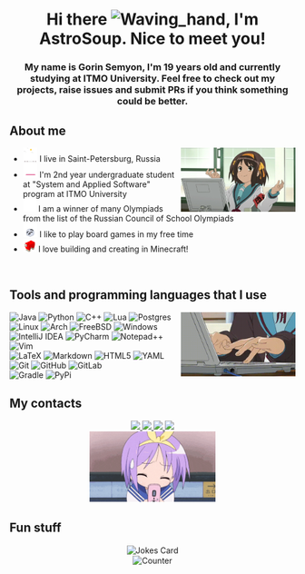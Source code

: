  <div id="header", align=center>
   <h1>
     Hi there <img 
                src="https://raw.githubusercontent.com/Tarikul-Islam-Anik/Telegram-Animated-Emojis/main/People/Waving%20Hand.webp" 
                alt="Waving_hand" 
                width="25" 
                height="25" 
                />, I'm AstroSoup. Nice to meet you!
   </h1>
   <h3>
     My name is Gorin Semyon, I'm 19 years old and currently studying at ITMO University. Feel free to check out my projects, raise issues and submit PRs if you think something could be better.
   </h3>
</div>
<div id="about me">
<h2>About me</h2>
<img src="https://github.com/AstroSoup/AstroSoup/blob/main/Resources/haruhi-plotting.gif" align=right width="40%"/>
<ul>
  <li>
    <img 
      src="https://github.com/AstroSoup/AstroSoup/blob/main/Resources/town.gif"
      alt="Town"
      width="25"
      height="25"
      /> I live in Saint-Petersburg, Russia
  </li>
  <li>
    <img
      src="https://github.com/AstroSoup/AstroSoup/blob/main/Resources/study.gif"
      alt="Study"
      width="25"
      height="25"
      /> I'm 2nd year undergraduate student at "System and Applied Software" program at ITMO University
  </li>
  <li>
    <img
      src="https://github.com/AstroSoup/AstroSoup/blob/main/Resources/award.gif"
      alt="Award"
      width="23"
      height="23"
      />
    I am a winner of many Olympiads from the list of the Russian Council of School Olympiads
  </li>
  <li>
    <img
      src="https://github.com/AstroSoup/AstroSoup/blob/main/Resources/dice.gif"
      alt="Dice"
      width="25"
      height="25"
      />
    I like to play board games in my free time
  </li>
  <li>
    <img
      src="https://github.com/AstroSoup/AstroSoup/blob/main/Resources/minecraft-spinning.gif"
      alt="Minecraft_ship_spinning"
      width="23"
      height="23"
      />
    I love building and creating in Minecraft!
  </li>
</ul>
  
<br>
</div>

## Tools and programming languages that I use
<img src="https://github.com/AstroSoup/AstroSoup/blob/main/Resources/yuki-typing.gif" align=right width="40%"/>

![Java](https://img.shields.io/badge/java-%23ED8B00.svg?style=for-the-badge&logo=openjdk&logoColor=white)
![Python](https://img.shields.io/badge/python-3670A0?style=for-the-badge&logo=python&logoColor=ffdd54)
![C++](https://img.shields.io/badge/c++-%2300599C.svg?style=for-the-badge&logo=c%2B%2B&logoColor=white)
![Lua](https://img.shields.io/badge/lua-%232C2D72.svg?style=for-the-badge&logo=lua&logoColor=white)
![Postgres](https://img.shields.io/badge/postgres-%23316192.svg?style=for-the-badge&logo=postgresql&logoColor=white)\
![Linux](https://img.shields.io/badge/Linux-FCC624?style=for-the-badge&logo=linux&logoColor=black)
![Arch](https://img.shields.io/badge/Arch%20Linux-1793D1?logo=arch-linux&logoColor=fff&style=for-the-badge)
![FreeBSD](https://img.shields.io/badge/-FreeBSD-%23870000?style=for-the-badge&logo=freebsd&logoColor=white)
![Windows](https://img.shields.io/badge/Windows-0078D6?style=for-the-badge&logo=windows&logoColor=white)\
![IntelliJ IDEA](https://img.shields.io/badge/IntelliJIDEA-000000.svg?style=for-the-badge&logo=intellij-idea&logoColor=white)
![PyCharm](https://img.shields.io/badge/pycharm-143?style=for-the-badge&logo=pycharm&logoColor=black&color=black&labelColor=green)
![Notepad++](https://img.shields.io/badge/Notepad++-90E59A.svg?style=for-the-badge&logo=notepad%2b%2b&logoColor=black)
![Vim](https://img.shields.io/badge/VIM-%2311AB00.svg?style=for-the-badge&logo=vim&logoColor=white)\
![LaTeX](https://img.shields.io/badge/latex-%23008080.svg?style=for-the-badge&logo=latex&logoColor=white)
![Markdown](https://img.shields.io/badge/markdown-%23000000.svg?style=for-the-badge&logo=markdown&logoColor=white)
![HTML5](https://img.shields.io/badge/html5-%23E34F26.svg?style=for-the-badge&logo=html5&logoColor=white)
![YAML](https://img.shields.io/badge/yaml-%23ffffff.svg?style=for-the-badge&logo=yaml&logoColor=151515)\
![Git](https://img.shields.io/badge/git-%23F05033.svg?style=for-the-badge&logo=git&logoColor=white)
![GitHub](https://img.shields.io/badge/github-%23121011.svg?style=for-the-badge&logo=github&logoColor=white)
![GitLab](https://img.shields.io/badge/gitlab-%23181717.svg?style=for-the-badge&logo=gitlab&logoColor=white)\
![Gradle](https://img.shields.io/badge/Gradle-02303A.svg?style=for-the-badge&logo=Gradle&logoColor=white)
![PyPi](https://img.shields.io/badge/pypi-%23ececec.svg?style=for-the-badge&logo=pypi&logoColor=1f73b7)

## My contacts
<div id="contacts" align="center">
<a href="https://t.me/astro_soup">
  <img src="https://img.shields.io/badge/Telegram-2CA5E0?style=for-the-badge&logo=telegram&logoColor=white">
</a>
<a href="https://vk.com/astro_soup">
  <img src="https://img.shields.io/badge/вконтакте-%232E87FB.svg?&style=for-the-badge&logo=vk&logoColor=white">
</a>
<a href="https://discord.com/users/697719405748158465">
  <img src="https://img.shields.io/badge/Discord-7289DA?style=for-the-badge&logo=discord&logoColor=white">
</a>
<a href="mailto:astro_soup@niuitmo.ru">
  <img src="https://img.shields.io/badge/Gmail-D14836?style=for-the-badge&logo=gmail&logoColor=white">
</a>
  <br>
  <img src="https://github.com/AstroSoup/AstroSoup/blob/main/Resources/tsukasa-phone.gif" width="44%">
</div>
<div id="funny stuff" align=center>
  <h2 align=left>Fun stuff</h2>
<img src="https://readme-jokes.vercel.app/api?theme=vue-dark" alt="Jokes Card" align=center />
<br>
<img src="https://count.getloli.com/@AstroSoup?theme=miku" alt="Counter" align=center width="40%" />
</div>
